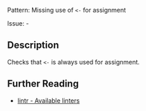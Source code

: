 Pattern: Missing use of `<-` for assignment

Issue: -

## Description

Checks that `<-` is always used for assignment.

## Further Reading

* [lintr - Available linters](https://lintr.r-lib.org/reference/index.html)

